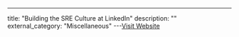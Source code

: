 ---
title: "Building the SRE Culture at LinkedIn"
description: ""
external_category: "Miscellaneous"
---[Visit Website](https://engineering.linkedin.com/blog/2017/05/building-the-sre-culture-at-linkedin)


